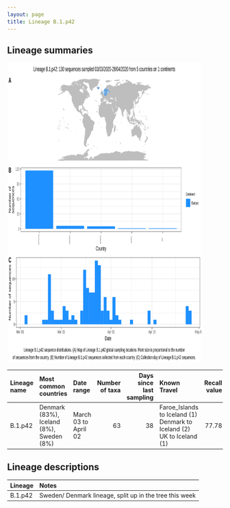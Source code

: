 ```yaml
---
layout: page
title: Lineage B.1.p42
---
```




<h2> Lineage summaries</h2>

<img src="../assets/images/B.1.p42.svg" alt="B.1.p42 lineage summary figure" width="90%" height="700px" />


| Lineage name | Most common countries | Date range | Number of taxa |  Days since last sampling | Known Travel | Recall value |
|:-----|:-----|:-------|-------:|-------:|:---------|--------:|
| B.1.p42 | Denmark (83%), Iceland (8%), Sweden (8%) | March 03 to April 02 | 63 | 38 | Faroe_Islands to Iceland (1)<br/> Denmark to Iceland (2)<br/> UK to Iceland (1)<br/> | 77.78 |

<h2>Lineage descriptions</h2>

| Lineage | Notes |
|:-----|:-----|
| B.1.p42 | Sweden/ Denmark lineage, split up in the tree this week |

